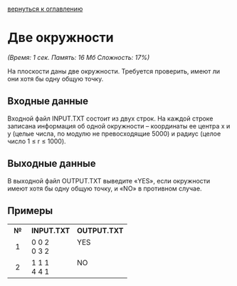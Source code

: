 <a href="/README.md">вернуться к оглавлению</a><br>

<h1>Две окружности</h1>
<i>(Время: 1&nbsp;сек. Память: 16 Мб&nbsp;Сложность: 17%)</i>

<p class=text>
На плоскости даны две окружности. Требуется проверить, имеют ли они хотя бы одну общую точку.

</p>

<h2>Входные данные</h2>

<p class=text>
Входной файл INPUT.TXT состоит из двух строк. На каждой строке записана информация об одной окружности – координаты ее центра x и y (целые числа, по модулю не превосходящие 5000) и радиус (целое число 1 &#8804; r &#8804; 1000).
</p>

<h2>Выходные данные</h2>

<p class=text>
В выходной файл OUTPUT.TXT выведите «YES», если окружности имеют хотя бы одну общую точку, и «NO» в противном случае.
</p>

<h2>Примеры</h2>

<table class=main cellpadding=2 cellspacing=1>
  <tr><th width=30>№</th><th>INPUT.TXT</th><th>OUTPUT.TXT</th></tr>
  <tr class=white2><td align=center>1</td><td>0 0 2<br>0 3 2</td><td valign=top>YES</td></tr>
  <tr class=white2><td align=center>2</td><td>1 1 1<br>4 4 1</td><td valign=top>NO</td></tr>
</table>